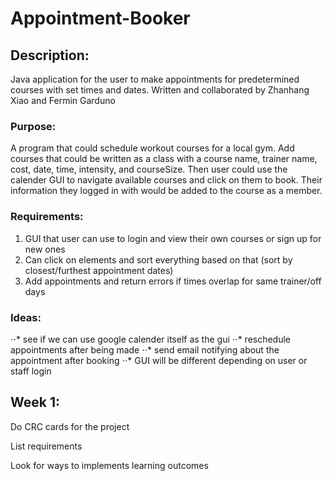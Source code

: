 # Appointment-Booker
## Description:
Java application for the user to make appointments for predetermined courses with set times and dates. Written and collaborated by Zhanhang Xiao and Fermin Garduno

### Purpose:
A program that could schedule workout courses for a local gym. Add courses that could be written as a class with a course name, trainer name, cost, date, time, intensity, and courseSize. Then user could use the calender GUI to navigate available courses and click on them to book. Their information they logged in with would be added to the course as a member.

### Requirements:
1. GUI that user can use to login and view their own courses or sign up for new ones
2. Can click on elements and sort everything based on that (sort by closest/furthest appointment dates)
3. Add appointments and return errors if times overlap for same trainer/off days

### Ideas:
⋅⋅* see if we can use google calender itself as the gui
⋅⋅* reschedule appointments after being made
⋅⋅* send email notifying about the appointment after booking
⋅⋅* GUI will be different depending on user or staff login

## Week 1:
Do CRC cards for the project

List requirements

Look for ways to implements learning outcomes
